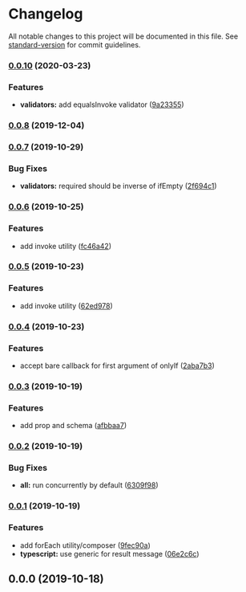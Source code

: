 # Changelog

All notable changes to this project will be documented in this file. See [standard-version](https://github.com/conventional-changelog/standard-version) for commit guidelines.

### [0.0.10](https://github.com/caseyWebb/badbadnotgood/compare/v0.0.9...v0.0.10) (2020-03-23)

### Features

- **validators:** add equalsInvoke validator ([9a23355](https://github.com/caseyWebb/badbadnotgood/commit/9a233558ec49b0f3125318029eac67165cce5944))

### [0.0.8](https://github.com/caseyWebb/badbadnotgood/compare/v0.0.7...v0.0.8) (2019-12-04)

### [0.0.7](https://github.com/caseyWebb/badbadnotgood/compare/v0.0.6...v0.0.7) (2019-10-29)

### Bug Fixes

- **validators:** required should be inverse of ifEmpty ([2f694c1](https://github.com/caseyWebb/badbadnotgood/commit/2f694c1))

### [0.0.6](https://github.com/caseyWebb/badbadnotgood/compare/v0.0.4...v0.0.6) (2019-10-25)

### Features

- add invoke utility ([fc46a42](https://github.com/caseyWebb/badbadnotgood/commit/fc46a42))

### [0.0.5](https://github.com/caseyWebb/badbadnotgood/compare/v0.0.4...v0.0.5) (2019-10-23)

### Features

- add invoke utility ([62ed978](https://github.com/caseyWebb/badbadnotgood/commit/62ed978))

### [0.0.4](https://github.com/caseyWebb/badbadnotgood/compare/v0.0.3...v0.0.4) (2019-10-23)

### Features

- accept bare callback for first argument of onlyIf ([2aba7b3](https://github.com/caseyWebb/badbadnotgood/commit/2aba7b3))

### [0.0.3](https://github.com/caseyWebb/badbadnotgood/compare/v0.0.2...v0.0.3) (2019-10-19)

### Features

- add prop and schema ([afbbaa7](https://github.com/caseyWebb/badbadnotgood/commit/afbbaa7))

### [0.0.2](https://github.com/caseyWebb/badbadnotgood/compare/v0.0.1...v0.0.2) (2019-10-19)

### Bug Fixes

- **all:** run concurrently by default ([6309f98](https://github.com/caseyWebb/badbadnotgood/commit/6309f98))

### [0.0.1](https://github.com/caseyWebb/badbadnotgood/compare/v0.0.0...v0.0.1) (2019-10-19)

### Features

- add forEach utility/composer ([9fec90a](https://github.com/caseyWebb/badbadnotgood/commit/9fec90a))
- **typescript:** use generic for result message ([06e2c6c](https://github.com/caseyWebb/badbadnotgood/commit/06e2c6c))

## 0.0.0 (2019-10-18)
